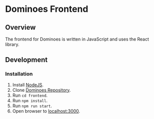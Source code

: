 # Dominoes Frontend

## Overview

The frontend for Dominoes is written in JavaScript and uses the React library.

## Development

### Installation

1. Install [NodeJS](https://nodejs.org/en/).
2. Clone [Dominoes Repository](https://github.com/PrinxeShamar/Dominoes).
3. Run `cd frontend`.
4. Run `npm install`.
5. Run `npm run start`.
6. Open browser to [localhost:3000](http://localhost:3000).
